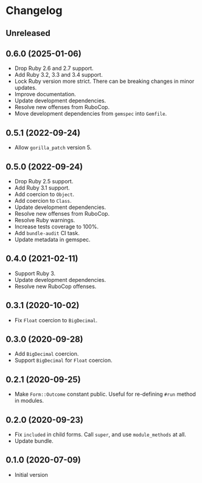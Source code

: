 # Changelog

## Unreleased

## 0.6.0 (2025-01-06)

*   Drop Ruby 2.6 and 2.7 support.
*   Add Ruby 3.2, 3.3 and 3.4 support.
*   Lock Ruby version more strict.
    There can be breaking changes in minor updates.
*   Improve documentation.
*   Update development dependencies.
*   Resolve new offenses from RuboCop.
*   Move development dependencies from `gemspec` into `Gemfile`.

## 0.5.1 (2022-09-24)

*   Allow `gorilla_patch` version 5.

## 0.5.0 (2022-09-24)

*   Drop Ruby 2.5 support.
*   Add Ruby 3.1 support.
*   Add coercion to `Object`.
*   Add coercion to `Class`.
*   Update development dependencies.
*   Resolve new offenses from RuboCop.
*   Resolve Ruby warnings.
*   Increase tests coverage to 100%.
*   Add `bundle-audit` CI task.
*   Update metadata in gemspec.

## 0.4.0 (2021-02-11)

*   Support Ruby 3.
*   Update development dependencies.
*   Resolve new RuboCop offenses.

## 0.3.1 (2020-10-02)

*   Fix `Float` coercion to `BigDecimal`.

## 0.3.0 (2020-09-28)

*   Add `BigDecimal` coercion.
*   Support `BigDecimal` for `Float` coercion.

## 0.2.1 (2020-09-25)

*   Make `Form::Outcome` constant public.
    Useful for re-defining `#run` method in modules.

## 0.2.0 (2020-09-23)

*   Fix `included` in child forms.
    Call `super`, and use `module_methods` at all.
*   Update bundle.

## 0.1.0 (2020-07-09)

*   Initial version
